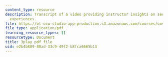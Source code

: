```yaml
---
content_type: resource
description: Transcript of a video providing instructor insights on sequencing learning
  experiences.
file: https://ol-ocw-studio-app-production.s3.amazonaws.com/courses/cms-611j-creating-video-games-fall-2014/e2b4b80988ad33c949f2b8fca6665b13_lyR4HQ01nos.pdf
file_type: application/pdf
learning_resource_types: []
resourcetype: Document
title: 3play pdf file
uid: e2b4b809-88ad-33c9-49f2-b8fca6665b13
---
```

